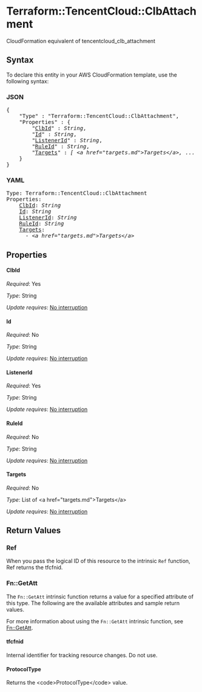 # Terraform::TencentCloud::ClbAttachment

CloudFormation equivalent of tencentcloud_clb_attachment

## Syntax

To declare this entity in your AWS CloudFormation template, use the following syntax:

### JSON

<pre>
{
    "Type" : "Terraform::TencentCloud::ClbAttachment",
    "Properties" : {
        "<a href="#clbid" title="ClbId">ClbId</a>" : <i>String</i>,
        "<a href="#id" title="Id">Id</a>" : <i>String</i>,
        "<a href="#listenerid" title="ListenerId">ListenerId</a>" : <i>String</i>,
        "<a href="#ruleid" title="RuleId">RuleId</a>" : <i>String</i>,
        "<a href="#targets" title="Targets">Targets</a>" : <i>[ &lt;a href=&#34;targets.md&#34;&gt;Targets&lt;/a&gt;, ... ]</i>
    }
}
</pre>

### YAML

<pre>
Type: Terraform::TencentCloud::ClbAttachment
Properties:
    <a href="#clbid" title="ClbId">ClbId</a>: <i>String</i>
    <a href="#id" title="Id">Id</a>: <i>String</i>
    <a href="#listenerid" title="ListenerId">ListenerId</a>: <i>String</i>
    <a href="#ruleid" title="RuleId">RuleId</a>: <i>String</i>
    <a href="#targets" title="Targets">Targets</a>: <i>
      - &lt;a href=&#34;targets.md&#34;&gt;Targets&lt;/a&gt;</i>
</pre>

## Properties

#### ClbId

_Required_: Yes

_Type_: String

_Update requires_: [No interruption](https://docs.aws.amazon.com/AWSCloudFormation/latest/UserGuide/using-cfn-updating-stacks-update-behaviors.html#update-no-interrupt)

#### Id

_Required_: No

_Type_: String

_Update requires_: [No interruption](https://docs.aws.amazon.com/AWSCloudFormation/latest/UserGuide/using-cfn-updating-stacks-update-behaviors.html#update-no-interrupt)

#### ListenerId

_Required_: Yes

_Type_: String

_Update requires_: [No interruption](https://docs.aws.amazon.com/AWSCloudFormation/latest/UserGuide/using-cfn-updating-stacks-update-behaviors.html#update-no-interrupt)

#### RuleId

_Required_: No

_Type_: String

_Update requires_: [No interruption](https://docs.aws.amazon.com/AWSCloudFormation/latest/UserGuide/using-cfn-updating-stacks-update-behaviors.html#update-no-interrupt)

#### Targets

_Required_: No

_Type_: List of &lt;a href=&#34;targets.md&#34;&gt;Targets&lt;/a&gt;

_Update requires_: [No interruption](https://docs.aws.amazon.com/AWSCloudFormation/latest/UserGuide/using-cfn-updating-stacks-update-behaviors.html#update-no-interrupt)

## Return Values

### Ref

When you pass the logical ID of this resource to the intrinsic `Ref` function, Ref returns the tfcfnid.

### Fn::GetAtt

The `Fn::GetAtt` intrinsic function returns a value for a specified attribute of this type. The following are the available attributes and sample return values.

For more information about using the `Fn::GetAtt` intrinsic function, see [Fn::GetAtt](https://docs.aws.amazon.com/AWSCloudFormation/latest/UserGuide/intrinsic-function-reference-getatt.html).

#### tfcfnid

Internal identifier for tracking resource changes. Do not use.

#### ProtocolType

Returns the &lt;code&gt;ProtocolType&lt;/code&gt; value.

